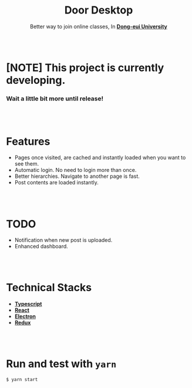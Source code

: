 <center>
	<h1><strong>Door Desktop</strong></h1>
	<caption>Better way to join online classes, In <strong><a href="http://door.deu.ac.kr">Dong-eui University</a></strong></caption>
</center>

<br><br>

# [NOTE] This project is currently developing.

### Wait a little bit more until release!

<br><br>

# Features

* Pages once visited, are cached and instantly loaded when you want to see them.
* Automatic login. No need to login more than once.
* Better hierarchies. Navigate to another page is fast.
* Post contents are loaded instantly.

<br><br>

# TODO

* Notification when new post is uploaded.
* Enhanced dashboard.

<br><br>

# Technical Stacks

* **[Typescript](https://www.typescriptlang.org/)**
* **[React](https://reactjs.org/)**
* **[Electron](https://www.electronjs.org/)**
* **[Redux](https://redux.js.org/)**

<br><br>

# Run and test with `yarn`

```bash
$ yarn start
```
